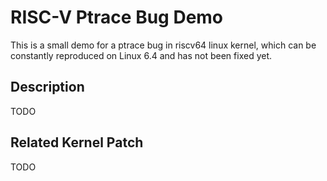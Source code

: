 # RISC-V Ptrace Bug Demo

This is a small demo for a ptrace bug in riscv64 linux kernel, which can be constantly reproduced on Linux 6.4 and has not been fixed yet.

## Description
TODO

## Related Kernel Patch
TODO